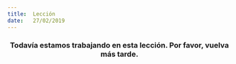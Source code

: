 ```yaml
---
title:  Lección
date:   27/02/2019
---
```


### <center>Todavía estamos trabajando en esta lección. Por favor, vuelva más tarde.</center>